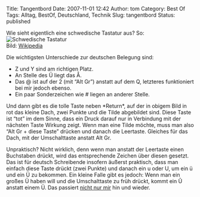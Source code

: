 Title: Tangentbord
Date: 2007-11-01 12:42
Author: tom
Category: Best Of
Tags: Alltag, BestOf, Deutschland, Technik
Slug: tangentbord
Status: published

Wie sieht eigentlich eine schwedische Tastatur aus? So:  
![Schwedische
Tastatur](http://www.fiket.de/pic/swekeyb.png "Schwedische Tastatur")  
Bild: [Wikipedia](http://en.wikipedia.org/wiki/Image:KB_Sweden.svg)

Die wichtigsten Unterschiede zur deutschen Belegung sind:

-   Z und Y sind am richtigen Platz.
-   An Stelle des Ü liegt das Å.
-   Das @ ist auf der 2 (mit “Alt Gr”) anstatt auf dem Q, letzteres
    funktioniert bei mir jedoch ebenso.
-   Ein paar Sonderzeichen wie \# liegen an anderer Stelle.

</p>
Und dann gibt es die tolle Taste neben *Return*, auf der in obigem Bild
in rot das kleine Dach, zwei Punkte und die Tilde abgebildet sind. Diese
Taste ist “tot” im dem Sinne, dass ein Druck darauf nur in Verbindung
mit der nächsten Taste Wirkung zeigt. Wenn man eine Tilde möchte, muss
man also “Alt Gr + diese Taste” drücken und danach die Leertaste.
Gleiches für das Dach, mit der Umschalttaste anstatt Alt Gr.

Unpraktisch? Nicht wirklich, denn wenn man anstatt der Leertaste einen
Buchstaben drückt, wird das entsprechende Zeichen über diesen gesetzt.
Das ist für deutsch Schreibende insofern äußerst praktisch, dass man
einfach diese Taste drückt (zwei Punkte) und danach ein u oder U, um ein
ü und ein Ü zu bekommen. Ein kleine Falle gibt es jedoch: Wenn man ein
großes Ü haben will und die Umschalttaste zu früh drückt, kommt ein Û
anstatt einem Ü. Das passiert [nicht nur
mir](http://www.sr.se/cgi-bin/international/nyhetssidor/artikel.asp?nyheter=1&programid=2108&Artikel=1689603)
hin und wieder.

